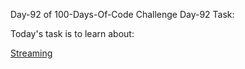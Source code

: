 Day-92 of 100-Days-Of-Code Challenge
Day-92 Task:

Today's task is to learn about:

[Streaming](https://nextjs.org/learn/dashboard-app/streaming)